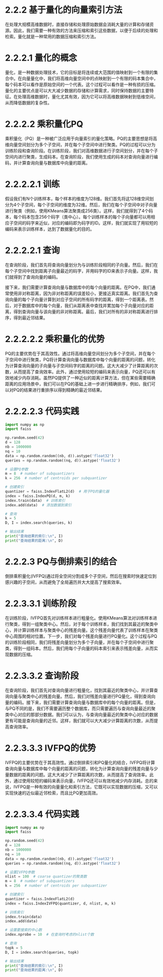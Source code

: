 # 2.2.2 基于量化的向量索引方法

在处理大规模高维数据时，直接存储和处理原始数据会消耗大量的计算和存储资源。因此，我们需要一种有效的方法来压缩和索引这些数据，以便于后续的处理和检索。量化就是一种常用的数据压缩和索引方法。

# 2.2.2.1 量化的概念
量化，是一种数据处理技术，它的目标是将连续或大范围的值映射到一个有限的集合中。在向量量化中，我们将高维向量空间中的点映射到一个有限的码本集合中，每个码本可以看作是原始空间的一个代表。这个过程可以看作是一种有损的压缩。量化的主要优点是可以大大减少数据的存储和计算需求，同时保持数据的主要特征。在处理高维数据时，量化尤其有效，因为它可以将高维数据映射到低维空间，从而降低数据的复杂性。

# 2.2.2.2 乘积量化PQ
乘积量化（PQ）是一种被广泛应用于向量索引的量化策略。PQ的主要思想是将高维向量空间划分为多个子空间，并在每个子空间中进行聚类。PQ的过程可以分为训练阶段和查询阶段。在训练阶段，我们对高维数据进行子空间划分，并在每个子空间内进行聚类，生成码本。在查询阶段，我们使用生成的码本对查询向量进行编码，并计算查询向量与数据库中向量的距离。

# 2.2.2.2.1 训练
假设我们有N个训练样本，每个样本的维度为128维。我们首先将这128维空间划分为4个子空间，每个子空间的维度为32维。然后，我们在每个子空间中对子向量进行聚类（例如，使用KMeans算法聚类成256类）。这样，我们就得到了4个码本，每个码本包含256个码字（类中心）。每个训练样本的每个子向量都可以用相应子空间的码字来近似，对应的编码即为码字的ID。这样，我们就实现了用较短的编码来表示训练样本，达到了数据量化的目的。

# 2.2.2.2.1 查询
在查询阶段，我们首先将查询向量划分为与训练阶段相同的子向量。然后，我们在每个子空间中找到距离子向量最近的码字，并用码字的ID来表示子向量。这样，我们就得到了查询向量的编码。

接下来，我们需要计算查询向量与数据库中的每个向量的距离。在PQ中，我们通常使用非对称距离，因为非对称距离的误差较小，更接近真实距离。我们首先为查询向量的每个子向量计算到对应子空间的所有码字的距离，得到一个距离表。然后，对于数据库中的每个向量，我们从距离表中查找并累加每个子向量对应的距离，得到查询向量与该向量的非对称距离。最后，我们对所有的非对称距离进行排序，得到最近邻结果。



# 2.2.2.2.2 乘积量化的优势
PQ的主要优势在于其高效性。通过将高维向量空间划分为多个子空间，并在每个子空间中进行聚类，PQ将计算查询向量与数据库中每个向量的距离的问题，转化为计算查询向量的子向量与子空间码字的距离的问题。这大大减少了计算距离的次数，从而提高了查询效率。此外，通过使用较短的编码来表示向量，PQ还可以有效地减少内存消耗。虽然PQ提供了一种近似的距离计算方法，但在某些需要精确距离的应用场景中，我们可以在PQ的基础上进一步进行精确排序，例如，我们可以对PQ的结果进行重排序以得到精确的最近邻结果。

# 2.2.2.2.3 代码实践
```python
import numpy as np
import faiss

np.random.seed(42)
d = 128
nb = 1000000  
nq = 10  
data = np.random.random((nb, d)).astype('float32')
queries = np.random.random((nq, d)).astype('float32')

# 设置PQ参数
m = 8  # number of subquantizers
k = 256  # number of centroids per subquantizer

# 创建索引
quantizer = faiss.IndexFlatL2(d)  # 用于PQ的量化器
index = faiss.IndexPQ(d, m, k)
index.train(data)  # 训练索引
index.add(data)  # 添加数据到索引

# 查询
k = 5  
D, I = index.search(queries, k)  

# 输出结果
print("查询结果的索引:\n", I)
print("查询结果的距离:\n", D)

```
# 2.2.2.3 PQ与倒排索引的结合

倒排乘积量化(IVFPQ)通过将全空间分割成多个子空间，然后在搜索时快速定位到感兴趣的子空间，从而避免了全局遍历并大大提高了搜索效率。


# 2.2.3.3.1 训练阶段
在训练阶段，IVFPQ首先对训练样本进行粗量化。使用KMeans算法对训练样本进行聚类，得到一组聚类中心。然后，对于每个训练样本，我们找到其最近的聚类中心，并计算训练样本与聚类中心的残差向量。这个残差向量代表了训练样本在聚类中心周围的相对位置。下一步，我们对每个残差向量进行PQ量化。这个过程与PQ的训练阶段相同，我们将残差向量划分为多个子向量，并在每个子空间中进行聚类，得到一组码本。然后，我们用每个子向量的码本索引来表示残差向量，从而实现数据的压缩。

# 2.2.3.3.2 查询阶段
在查询阶段，我们首先对查询向量进行粗量化，找到其最近的聚类中心，并计算查询向量与聚类中心的残差向量。然后，我们对残差向量进行PQ量化，得到查询向量的编码。接下来，我们需要计算查询向量与数据库中的每个向量的距离。但是，与PQ不同的是，我们不需要遍历整个数据库，而只需要遍历与查询向量最近的聚类中心对应的那部分数据。我们可以认为，与查询向量最近的聚类中心对应的数据更有可能是查询向量的近邻。这样，我们就可以大大减少计算距离的次数，从而提高查询效率。

# 2.2.3.3.3 IVFPQ的优势
IVFPQ的主要优势在于其高效性。通过倒排索引和PQ量化的结合，IVFPQ将计算查询向量与数据库中每个向量的距离的问题，转化为计算查询向量的残差向量与少量数据的距离的问题。这大大减少了计算距离的次数，从而提高了查询效率。此外，通过使用较短的编码来表示向量，IVFPQ还可以有效地减少内存消耗。总的来说，IVFPQ是一种有效的向量量化和索引方法，它既可以实现数据的压缩，又可以实现快速的近似最近邻检索，而且比PQ更加高效。

# 2.2.3.3.4 代码实践
```python
import numpy as np
import faiss

np.random.seed(42)
d = 128  
nb = 1000000  
nq = 10  
data = np.random.random((nb, d)).astype('float32')
queries = np.random.random((nq, d)).astype('float32')

# 设置IVFPQ参数
nlist = 100  # coarse quantizer的聚类数
m = 8  # number of subquantizers
k = 256  # number of centroids per subquantizer

# 创建索引
quantizer = faiss.IndexFlatL2(d) 
index = faiss.IndexIVFPQ(quantizer, d, nlist, m, k)

# 训练索引
index.train(data)
index.add(data)

# 设置要搜索的中心数
index.nprobe = 10  # 在查询时考虑的nlist个数

# 查询
topk = 5  
D, I = index.search(queries, topk) 

# 输出结果
print("查询结果的索引:\n", I)
print("查询结果的距离:\n", D)

```